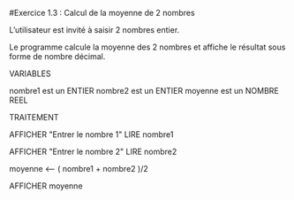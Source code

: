 #Exercice 1.3 : Calcul de la moyenne de 2 nombres

L’utilisateur est invité à saisir 2 nombres entier.

Le programme calcule la moyenne des 2 nombres et affiche le résultat sous forme de nombre décimal.

VARIABLES

nombre1 est un ENTIER
nombre2 est un ENTIER
moyenne est un NOMBRE REEL

TRAITEMENT

AFFICHER "Entrer le nombre 1"
LIRE nombre1

AFFICHER "Entrer le nombre 2"
LIRE nombre2

moyenne <-- ( nombre1 + nombre2 )/2

AFFICHER moyenne
